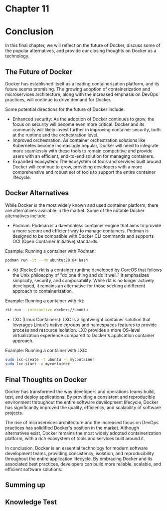 # Chapter 11

# Conclusion

In this final chapter, we will reflect on the future of Docker, discuss some of the popular alternatives, and provide our closing thoughts on Docker as a technology.

## The Future of Docker

Docker has established itself as a leading containerization platform, and its future seems promising. The growing adoption of containerization and microservices architecture, along with the increased emphasis on DevOps practices, will continue to drive demand for Docker.

Some potential directions for the future of Docker include:

- Enhanced security: As the adoption of Docker continues to grow, the focus on security will become even more critical. Docker and its community will likely invest further in improving container security, both at the runtime and the orchestration level.
- Improved orchestration: As container orchestration solutions like Kubernetes become increasingly popular, Docker will need to integrate more seamlessly with these tools to remain competitive and provide users with an efficient, end-to-end solution for managing containers.
- Expanded ecosystem: The ecosystem of tools and services built around Docker will continue to grow, providing developers with a more comprehensive and robust set of tools to support the entire container lifecycle.

## Docker Alternatives

While Docker is the most widely known and used container platform, there are alternatives available in the market. Some of the notable Docker alternatives include:

- Podman: Podman is a daemonless container engine that aims to provide a more secure and efficient way to manage containers. Podman is designed to be compatible with Docker CLI commands and supports OCI (Open Container Initiative) standards.

Example: Running a container with Podman:

```bash
podman run -it --rm ubuntu:20.04 bash
```

- rkt (Rocket): rkt is a container runtime developed by CoreOS that follows the Unix philosophy of "do one thing and do it well." It emphasizes simplicity, security, and composability. While rkt is no longer actively developed, it remains an alternative for those seeking a different approach to containerization.

Example: Running a container with rkt:

```bash
rkt run --interactive docker://ubuntu
```

- LXC (Linux Containers): LXC is a lightweight container solution that leverages Linux's native cgroups and namespaces features to provide process and resource isolation. LXC provides a more OS-level virtualization experience compared to Docker's application container approach.

Example: Running a container with LXC:

```bash
sudo lxc-create -t ubuntu -n mycontainer
sudo lxc-start -n mycontainer
```

## Final Thoughts on Docker

Docker has transformed the way developers and operations teams build, test, and deploy applications. By providing a consistent and reproducible environment throughout the entire software development lifecycle, Docker has significantly improved the quality, efficiency, and scalability of software projects.

The rise of microservices architecture and the increased focus on DevOps practices has solidified Docker's position in the market. Although alternatives exist, Docker remains the most widely adopted containerization platform, with a rich ecosystem of tools and services built around it.

In conclusion, Docker is an essential technology for modern software development teams, providing consistency, isolation, and reproducibility throughout the entire application lifecycle. By embracing Docker and its associated best practices, developers can build more reliable, scalable, and efficient software solutions.

## Summing up

## Knowledge Test
